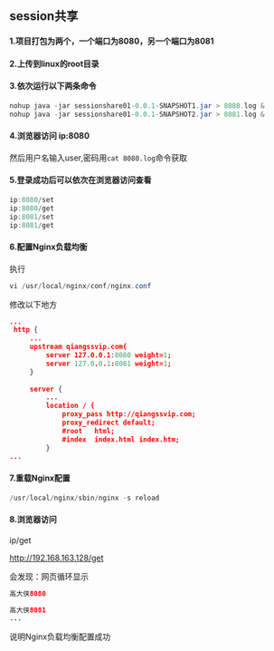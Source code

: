 ## session共享

#### 1.项目打包为两个，一个端口为8080，另一个端口为8081

#### 2.上传到linux的root目录

#### 3.依次运行以下两条命令

~~~.java
nohup java -jar sessionshare01-0.0.1-SNAPSHOT1.jar > 8080.log &
nohup java -jar sessionshare01-0.0.1-SNAPSHOT2.jar > 8081.log &
~~~

#### 4.浏览器访问 ip:8080

然后用户名输入user,密码用`cat 8080.log`命令获取

#### 5.登录成功后可以依次在浏览器访问查看

~~~.java
ip:8080/set
ip:8080/get
ip:8081/set
ip:8081/get
~~~

#### 6.配置Nginx负载均衡

执行

~~~.java
vi /usr/local/nginx/conf/nginx.conf
~~~

修改以下地方

~~~.json
...
 http {
     ...
     upstream qiangssvip.com{
         server 127.0.0.1:8080 weight=1;
         server 127.0.0.1:8081 weight=1;
     }
 
     server {
         ...
         location / {
             proxy_pass http://qiangssvip.com;
             proxy_redirect default;
             #root   html;
             #index  index.html index.htm;
         }
...
~~~

 

#### 7.重载Nginx配置

~~~.java
/usr/local/nginx/sbin/nginx -s reload
~~~

#### 8.浏览器访问

ip/get

http://192.168.163.128/get

会发现：网页循环显示

~~~.java
高大侠8080

高大侠8081
...
~~~

说明Nginx负载均衡配置成功


